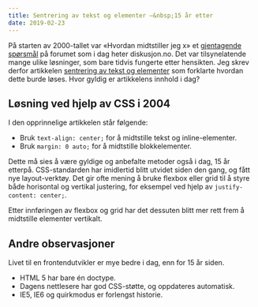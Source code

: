 ```yaml
---
title: Sentrering av tekst og elementer –&nbsp;15 år etter
date: 2019-02-23
---
```


På starten av 2000-tallet var «Hvordan midtstiller jeg x» et [gjentagende spørsmål](https://www.diskusjon.no/search/?&q=midtstilling&type=forums_topic&nodes=532&search_and_or=or&updated_after=1041379200&updated_before=1075593600&sortby=newest) på forumet som i dag heter diskusjon.no. Det var tilsynelatende mange ulike løsninger, som bare tidvis fungerte etter hensikten. Jeg skrev derfor artikkelen [sentrering av tekst og elementer](https://web.archive.org/web/20041019145806/http://decalibration.net/artikler/sentrering/) som forklarte hvordan dette burde løses. Hvor gyldig er artikkelens innhold i dag?


## Løsning ved hjelp av CSS i 2004

I den opprinnelige artikkelen står følgende:

- Bruk `text-align: center;` for å midtstille tekst og inline-elementer.
- Bruk `margin: 0 auto;` for å midtstille blokkelementer.

Dette må sies å være gyldige og anbefalte metoder også i dag, 15 år etterpå. CSS-standarden har imidlertid blitt utvidet siden den gang, og fått nye layout-verktøy. Det gir ofte mening å bruke flexbox eller grid til å styre både horisontal og vertikal justering, for eksempel ved hjelp av `justify-content: center;`.

Etter innføringen av flexbox og grid har det dessuten blitt mer rett frem å midtstille elementer vertikalt.  


## Andre observasjoner

Livet til en frontendutvikler er mye bedre i dag, enn for 15 år siden.

- HTML 5 har bare én doctype.
- Dagens nettlesere har god CSS-støtte, og oppdateres automatisk.
- IE5, IE6 og quirkmodus er forlengst historie.
